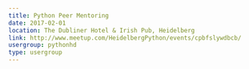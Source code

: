 ```yaml
---
title: Python Peer Mentoring
date: 2017-02-01
location: The Dubliner Hotel & Irish Pub, Heidelberg
link: http://www.meetup.com/HeidelbergPython/events/cpbfslywdbcb/
usergroup: pythonhd
type: usergroup
---
```

